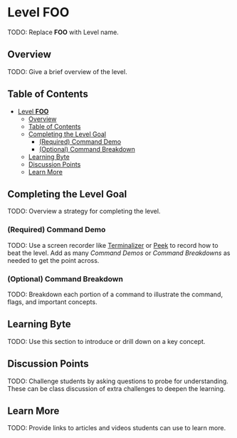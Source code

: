 
# Level **FOO**

TODO: Replace **FOO** with Level name.

## Overview

TODO: Give a brief overview of the level.


## Table of Contents

<!-- Create with yzhang.markdown-all-in-one -->

- [Level **FOO**](#level-foo)
	- [Overview](#overview)
	- [Table of Contents](#table-of-contents)
	- [Completing the Level Goal](#completing-the-level-goal)
		- [(Required) Command Demo](#required-command-demo)
		- [(Optional) Command Breakdown](#optional-command-breakdown)
	- [Learning Byte](#learning-byte)
	- [Discussion Points](#discussion-points)
	- [Learn More](#learn-more)

## Completing the Level Goal

TODO: Overview a strategy for completing the level.

### (Required) Command Demo

TODO: Use a screen recorder like [Terminalizer](https://terminalizer.com/) or
[Peek](https://github.com/phw/peek) to record how to beat the level. Add as
many *Command Demos* or *Command Breakdowns* as needed to get the point
across.

### (Optional) Command Breakdown

TODO: Breakdown each portion of a command to illustrate the command, flags, and
important concepts.

## Learning Byte

TODO: Use this section to introduce or drill down on a key concept.

## Discussion Points

TODO: Challenge students by asking questions to probe for understanding. These can be class discussion of extra challenges to deepen the learning.

## Learn More

TODO: Provide links to articles and videos students can use to learn more.
